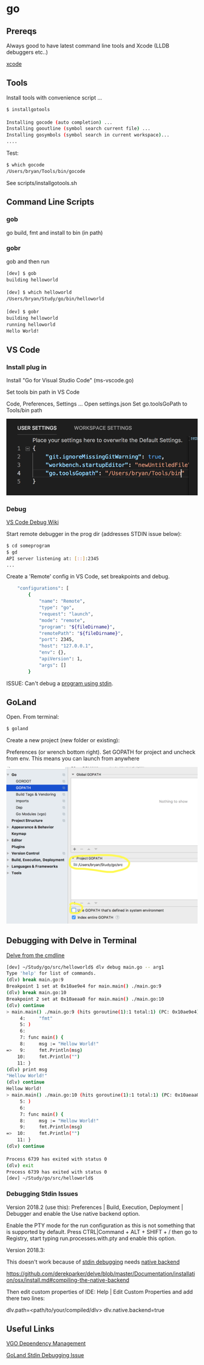 # go

## Prereqs

Always good to have latest command line tools and Xcode (LLDB debuggers etc..)

[xcode](xcode.md)

## Tools

Install tools with convenience script ...

```bash
$ installgotools

Installing gocode (auto completion) ...
Installing gooutline (symbol search current file) ...
Installing gosymbols (symbol search in current workspace)...
....
```

Test:

```bash
$ which gocode
/Users/bryan/Tools/bin/gocode
```

See scripts/installgotools.sh

## Command Line Scripts

### gob

go build, fmt and install to bin (in path)

### gobr

gob and then run

```bash
[dev] $ gob
building helloworld

[dev] $ which helloworld
/Users/bryan/Study/go/bin/helloworld

[dev] $ gobr
building helloworld
running helloworld
Hello World!
```

## VS Code

### Install plug in

Install "Go for Visual Studio Code" (ms-vscode.go)

Set tools bin path in VS Code

Code, Preferences, Settings
... Open settings.json
Set go.toolsGoPath to Tools/bin path

![settings](res/gousersettings.png)

  

### Debug

[VS Code Debug Wiki](https://github.com/Microsoft/vscode-go/wiki/Debugging-Go-code-using-VS-Code)

Start remote debugger in the prog dir (addresses STDIN issue below):

```bash
$ cd someprogram
$ gd
API server listening at: [::]:2345
...
```

Create a 'Remote' config in VS Code, set breakpoints and debug.

```bash
    "configurations": [
        {
            "name": "Remote",
            "type": "go",
            "request": "launch",            
            "mode": "remote",
            "program": "${fileDirname}",
            "remotePath": "${fileDirname}",
            "port": 2345,
            "host": "127.0.0.1",            
            "env": {},
            "apiVersion": 1,
            "args": []
        }
```

ISSUE: Can't debug a [program using stdin](https://github.com/Microsoft/vscode-go/issues/219#issuecomment-192164367).

## GoLand

Open.  From terminal:

```bash
$ goland
```

Create a new project (new folder or existing):

Preferences (or wrench bottom right).  Set GOPATH for project and uncheck from env.  This means you can launch from anywhere

![pathprefs](res/goland-gopath.png)

## Debugging with Delve in Terminal

[Delve from the cmdline](https://lincolnloop.com/blog/debugging-go-code/)

```bash
[dev] ~/Study/go/src/helloworld$ dlv debug main.go -- arg1
Type 'help' for list of commands.
(dlv) break main.go:9
Breakpoint 1 set at 0x10ae9e4 for main.main() ./main.go:9
(dlv) break main.go:10
Breakpoint 2 set at 0x10aeaa0 for main.main() ./main.go:10
(dlv) continue
> main.main() ./main.go:9 (hits goroutine(1):1 total:1) (PC: 0x10ae9e4)
     4:		"fmt"
     5:	)
     6:	
     7:	func main() {
     8:		msg := "Hellow World!"
=>   9:		fmt.Println(msg)
    10:		fmt.Println("")
    11:	}
(dlv) print msg
"Hellow World!"
(dlv) continue
Hellow World!
> main.main() ./main.go:10 (hits goroutine(1):1 total:1) (PC: 0x10aeaa0)
     5:	)
     6:	
     7:	func main() {
     8:		msg := "Hellow World!"
     9:		fmt.Println(msg)
=>  10:		fmt.Println("")
    11:	}
(dlv) continue

Process 6739 has exited with status 0
(dlv) exit
Process 6739 has exited with status 0
[dev] ~/Study/go/src/helloworld$ 
```

### Debugging Stdin Issues

Version 2018.2 (use this):
Preferences | Build, Execution, Deployment | Debugger and enable the Use native backend option.

Enable the PTY mode for the run configuration as this is not something that is supported by default. Press CTRL|Command + ALT + SHIFT + / then go to Registry, start typing run.processes.with.pty and enable this option.

Version 2018.3: 

This doesn't work because of [stdin debugging](https://youtrack.jetbrains.com/issue/GO-4264) needs [native backend](https://github.com/derekparker/delve/issues/1112)

https://github.com/derekparker/delve/blob/master/Documentation/installation/osx/install.md#compiling-the-native-backend

Then edit custom properties of IDE: Help | Edit Custom Properties and add there two lines:

dlv.path=<path/to/your/compiled/dlv>
dlv.native.backend=true

## Useful Links

[VGO Dependency Management](https://blog.spiralscout.com/golang-vgo-dependency-management-explained-419d143204e4)

[GoLand Stdin Debugging Issue](https://youtrack.jetbrains.com/issue/GO-4264)
